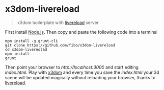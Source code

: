 # x3dom-livereload

> x3dom boilerplate with [livereload][2] server

First install [Node.js][3]. Then copy and paste the following code into a terminal

```
npm install -g grunt-cli
git clone https://github.com/fibo/x3dom-livereload
cd x3dom-livereolad
npm install
grunt
```

Then point your browser to *http://localhost:3000* and start editing *index.html*.
Play with [x3dom][1] and every time you save the *index.html* your 3d scene will be updated
magically without reloading your browser, thanks to [livereload][2].

  [1]: http://www.x3dom.org/ "x3dom"
  [2]: http://livereload.com/ "livereload"
  [3]: https://nodejs.org/ "Node.js"
